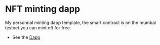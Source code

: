 # NFT minting dapp

My personnal minting dapp template, the smart contract is on the mumbai testnet you can mint nft for free.

- See the [Dapp](https://sohkey-nft-dapp.netlify.app/)
